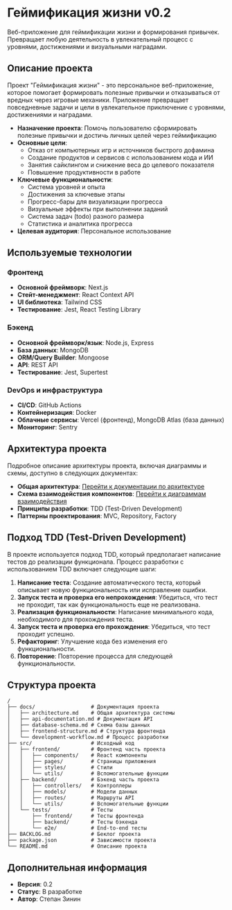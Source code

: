 # Геймификация жизни v0.2

Веб-приложение для геймификации жизни и формирования привычек. Превращает любую деятельность в увлекательный процесс с уровнями, достижениями и визуальными наградами.

## Описание проекта

Проект "Геймификация жизни" - это персональное веб-приложение, которое помогает формировать полезные привычки и отказываться от вредных через игровые механики. Приложение превращает повседневные задачи и цели в увлекательное приключение с уровнями, достижениями и наградами.

- **Назначение проекта**: Помочь пользователю сформировать полезные привычки и достичь личных целей через геймификацию
- **Основные цели**: 
  - Отказ от компьютерных игр и источников быстрого дофамина
  - Создание продуктов и сервисов с использованием кода и ИИ
  - Занятия сайклингом и снижение веса до целевого показателя
  - Повышение продуктивности в работе
- **Ключевые функциональности**:
  - Система уровней и опыта
  - Достижения за ключевые этапы
  - Прогресс-бары для визуализации прогресса
  - Визуальные эффекты при выполнении заданий
  - Система задач (todo) разного размера
  - Статистика и аналитика прогресса
- **Целевая аудитория**: Персональное использование

## Используемые технологии

### Фронтенд
- **Основной фреймворк**: Next.js
- **Стейт-менеджмент**: React Context API
- **UI библиотека**: Tailwind CSS
- **Тестирование**: Jest, React Testing Library

### Бэкенд
- **Основной фреймворк/язык**: Node.js, Express
- **База данных**: MongoDB
- **ORM/Query Builder**: Mongoose
- **API**: REST API
- **Тестирование**: Jest, Supertest

### DevOps и инфраструктура
- **CI/CD**: GitHub Actions
- **Контейнеризация**: Docker
- **Облачные сервисы**: Vercel (фронтенд), MongoDB Atlas (база данных)
- **Мониторинг**: Sentry

## Архитектура проекта

Подробное описание архитектуры проекта, включая диаграммы и схемы, доступно в следующих документах:

- **Общая архитектура**: [Перейти к документации по архитектуре](./docs/architecture.md)
- **Схема взаимодействия компонентов**: [Перейти к диаграммам взаимодействия](./docs/api-documentation.md)
- **Принципы разработки**: TDD (Test-Driven Development)
- **Паттерны проектирования**: MVC, Repository, Factory

## Подход TDD (Test-Driven Development)

В проекте используется подход TDD, который предполагает написание тестов до реализации функционала. Процесс разработки с использованием TDD включает следующие шаги:

1. **Написание теста**: Создание автоматического теста, который описывает новую функциональность или исправление ошибки.
2. **Запуск теста и проверка его непрохождения**: Убедиться, что тест не проходит, так как функциональность еще не реализована.
3. **Реализация функциональности**: Написание минимального кода, необходимого для прохождения теста.
4. **Запуск теста и проверка его прохождения**: Убедиться, что тест проходит успешно.
5. **Рефакторинг**: Улучшение кода без изменения его функциональности.
6. **Повторение**: Повторение процесса для следующей функциональности.

## Структура проекта

```
/
├── docs/                  # Документация проекта
│   ├── architecture.md    # Общая архитектура системы
│   ├── api-documentation.md # Документация API
│   ├── database-schema.md # Схема базы данных
│   ├── frontend-structure.md # Структура фронтенда
│   └── development-workflow.md # Процесс разработки
├── src/                   # Исходный код
│   ├── frontend/          # Фронтенд часть проекта
│   │   ├── components/    # React компоненты
│   │   ├── pages/         # Страницы приложения
│   │   ├── styles/        # Стили
│   │   └── utils/         # Вспомогательные функции
│   ├── backend/           # Бэкенд часть проекта
│   │   ├── controllers/   # Контроллеры
│   │   ├── models/        # Модели данных
│   │   ├── routes/        # Маршруты API
│   │   └── utils/         # Вспомогательные функции
│   └── tests/             # Тесты
│       ├── frontend/      # Тесты фронтенда
│       ├── backend/       # Тесты бэкенда
│       └── e2e/           # End-to-end тесты
├── BACKLOG.md             # Беклог проекта
├── package.json           # Зависимости проекта
└── README.md              # Описание проекта
```

## Дополнительная информация

- **Версия**: 0.2
- **Статус**: В разработке
- **Автор**: Степан Зинин 